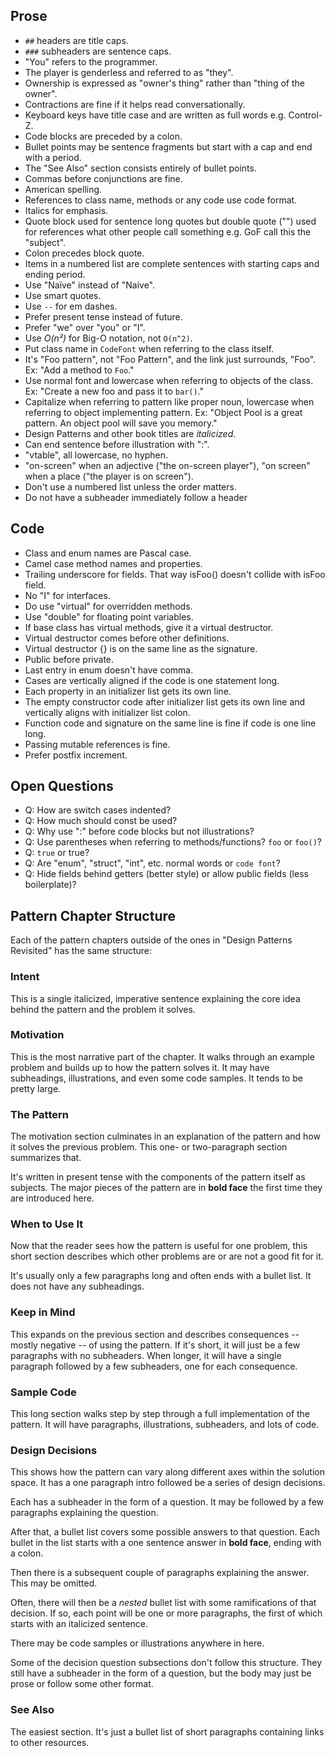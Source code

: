 ## Prose

- `##` headers are title caps.
- `###` subheaders are sentence caps.
- "You" refers to the programmer.
- The player is genderless and referred to as "they".
- Ownership is expressed as "owner's thing" rather than "thing of the owner".
- Contractions are fine if it helps read conversationally.
- Keyboard keys have title case and are written as full words e.g. Control-Z.
- Code blocks are preceded by a colon.
- Bullet points may be sentence fragments but start with a cap and end with a period.
- The "See Also" section consists entirely of bullet points.
- Commas before conjunctions are fine.
- American spelling.
- References to class name, methods or any code use code format.
- Italics for emphasis.
- Quote block used for sentence long quotes but double quote ("") used for references what other people call something e.g. GoF call this the "subject".
- Colon precedes block quote.
- Items in a numbered list are complete sentences with starting caps and ending period.
- Use "Naïve" instead of "Naive".
- Use smart quotes.
- Use ` -- ` for em dashes.
- Prefer present tense instead of future.
- Prefer "we" over "you" or "I".
- Use *O(n&sup2;)* for Big-O notation, not `O(n^2)`.
- Put class name in `CodeFont` when referring to the class itself.
- It's "Foo pattern", not "Foo Pattern", and the link just surrounds, "Foo".
  Ex: "Add a method to `Foo`."
- Use normal font and lowercase when referring to objects of the class.
  Ex: "Create a new foo and pass it to `bar()`."
- Capitalize when referring to pattern like proper noun, lowercase when
  referring to object implementing pattern.
  Ex: "Object Pool is a great pattern. An object pool will save you memory."
- Design Patterns and other book titles are *italicized*.
- Can end sentence before illustration with ":".
- "vtable", all lowercase, no hyphen.
- "on-screen" when an adjective ("the on-screen player"), "on screen" when a
  place ("the player is on screen").
- Don't use a numbered list unless the order matters.
- Do not have a subheader immediately follow a header

## Code

- Class and enum names are Pascal case.
- Camel case method names and properties.
- Trailing underscore for fields. That way isFoo() doesn't collide with isFoo
  field.
- No "I" for interfaces.
- Do use "virtual" for overridden methods.
- Use "double" for floating point variables.
- If base class has virtual methods, give it a virtual destructor.
- Virtual destructor comes before other definitions.
- Virtual destructor {} is on the same line as the signature.
- Public before private.
- Last entry in enum doesn't have comma.
- Cases are vertically aligned if the code is one statement long.
- Each property in an initializer list gets its own line.
- The empty constructor code after initializer list gets its own line and vertically aligns with initializer list colon.
- Function code and signature on the same line is fine if code is one line long.
- Passing mutable references is fine.
- Prefer postfix increment.

## Open Questions

- Q: How are switch cases indented?
- Q: How much should const be used?
- Q: Why use ":" before code blocks but not illustrations?
- Q: Use parentheses when referring to methods/functions? `foo` or `foo()`?
- Q: `true` or true?
- Q: Are "enum", "struct", "int", etc. normal words or `code font`?
- Q: Hide fields behind getters (better style) or allow public fields (less
     boilerplate)?

## Pattern Chapter Structure

Each of the pattern chapters outside of the ones in "Design Patterns Revisited" has the same structure:

### Intent

This is a single italicized, imperative sentence explaining the core idea behind the pattern and the problem it solves.

### Motivation

This is the most narrative part of the chapter. It walks through an example problem and builds up to how the pattern solves it. It may have subheadings, illustrations, and even some code samples. It tends to be pretty large.

### The Pattern

The motivation section culminates in an explanation of the pattern and how it solves the previous problem. This one- or two-paragraph section summarizes that.

It's written in present tense with the components of the pattern itself as subjects. The major pieces of the pattern are in **bold face** the first time they are introduced here.

### When to Use It

Now that the reader sees how the pattern is useful for one problem, this short section describes which other problems are or are not a good fit for it.

It's usually only a few paragraphs long and often ends with a bullet list. It does not have any subheadings.

### Keep in Mind

This expands on the previous section and describes consequences -- mostly negative -- of using the pattern. If it's short, it will just be a few paragraphs with no subheaders. When longer, it will have a single paragraph followed by a few subheaders, one for each consequence.

### Sample Code

This long section walks step by step through a full implementation of the pattern. It will have paragraphs, illustrations, subheaders, and lots of code.

### Design Decisions

This shows how the pattern can vary along different axes within the solution space. It has a one paragraph intro followed be a series of design decisions.

Each has a subheader in the form of a question. It may be followed by a few paragraphs explaining the question.

After that, a bullet list covers some possible answers to that question. Each bullet in the list starts with a one sentence answer in **bold face**, ending with a colon.

Then there is a subsequent couple of paragraphs explaining the answer. This may be omitted.

Often, there will then be a *nested* bullet list with some ramifications of that decision. If so, each point will be one or more paragraphs, the first of which starts with an italicized sentence.

There may be code samples or illustrations anywhere in here.

Some of the decision question subsections don't follow this structure. They still have a subheader in the form of a question, but the body may just be prose or follow some other format.

### See Also

The easiest section. It's just a bullet list of short paragraphs containing links to other resources.
